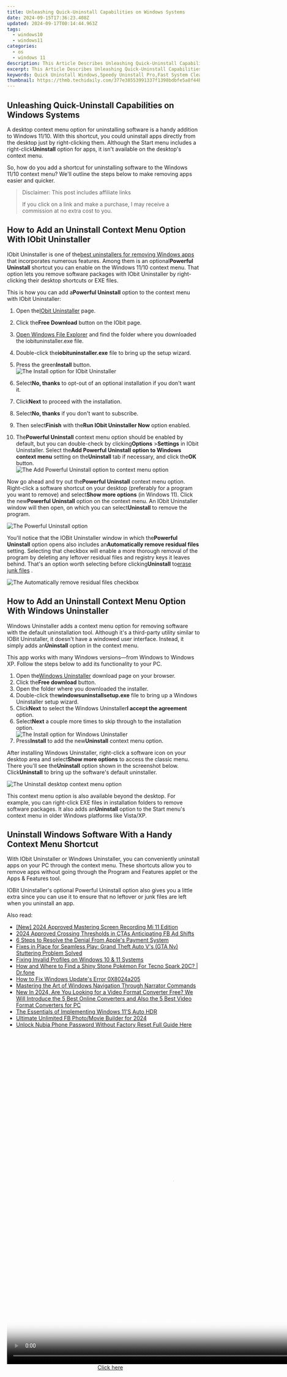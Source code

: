 ```yaml
---
title: Unleashing Quick-Uninstall Capabilities on Windows Systems
date: 2024-09-15T17:36:23.408Z
updated: 2024-09-17T00:14:44.963Z
tags:
  - windows10
  - windows11
categories:
  - os
  - windows 11
description: This Article Describes Unleashing Quick-Uninstall Capabilities on Windows Systems
excerpt: This Article Describes Unleashing Quick-Uninstall Capabilities on Windows Systems
keywords: Quick Uninstall Windows,Speedy Uninstall Pro,Fast System Cleanup,Instant Removal Windows,Rapid Uninstall Feature,Swift Uninstall Tech,Immediate Deletion PCs
thumbnail: https://thmb.techidaily.com/377e38553991337f1398bdbfe5a8f44bdc61d9fc38dd827fd098be11d1cb15df.png
---
```


## Unleashing Quick-Uninstall Capabilities on Windows Systems

 A desktop context menu option for uninstalling software is a handy addition to Windows 11/10\. With this shortcut, you could uninstall apps directly from the desktop just by right-clicking them. Although the Start menu includes a right-click**Uninstall** option for apps, it isn't available on the desktop's context menu.

 So, how do you add a shortcut for uninstalling software to the Windows 11/10 context menu? We'll outline the steps below to make removing apps easier and quicker.

>  Disclaimer: This post includes affiliate links
>
>  If you click on a link and make a purchase, I may receive a commission at no extra cost to you.
>

## How to Add an Uninstall Context Menu Option With IObit Uninstaller

 IObit Uninstaller is one of the[best uninstallers for removing Windows apps](https://www.makeuseof.com/windows-11-uninstallers-stubborn-apps/) that incorporates numerous features. Among them is an optional**Powerful Uninstall** shortcut you can enable on the Windows 11/10 context menu. That option lets you remove software packages with IObit Uninstaller by right-clicking their desktop shortcuts or EXE files.

 This is how you can add a**Powerful Uninstall** option to the context menu with IObit Uninstaller:

1. Open the[IObit Uninstaller](http://www.iobit.com/en/advanceduninstaller.php) page.
2. Click the**Free Download** button on the IObit page.
3. [Open Windows File Explorer](https://www.makeuseof.com/windows-open-file-explorer/) and find the folder where you downloaded the iobituninstaller.exe file.
4. Double-click the**iobituninstaller.exe** file to bring up the setup wizard.
5. Press the green**Install** button.  
![The Install option for IObit Uninstaller](https://static1.makeuseofimages.com/wordpress/wp-content/uploads/2023/01/install-option-1.jpg)

1. Select**No, thanks** to opt-out of an optional installation if you don't want it.
2. Click**Next** to proceed with the installation.
3. Select**No, thanks** if you don't want to subscribe.
4. Then select**Finish** with the**Run IObit Uninstaller Now** option enabled.
5. The**Powerful Uninstall** context menu option should be enabled by default, but you can double-check by clicking**Options** \>**Settings** in IObit Uninstaller. Select the**Add Powerful Uninstall** **option to Windows context menu** setting on the**Uninstall** tab if necessary, and click the**OK** button.  
![The Add Powerful Uninstall option to context menu option](https://static1.makeuseofimages.com/wordpress/wp-content/uploads/2023/01/the-add-powerful-uninstall-checkbox-1.jpg)

 Now go ahead and try out the**Powerful Uninstall** context menu option. Right-click a software shortcut on your desktop (preferably for a program you want to remove) and select**Show more options** (in Windows 11). Click the new**Powerful Uninstall** option on the context menu. An IObit Uninstaller window will then open, on which you can select**Uninstall** to remove the program.

![The Powerful Uninstall option](https://static1.makeuseofimages.com/wordpress/wp-content/uploads/2023/01/powerful-uninstall-option-1.jpg)

 You'll notice that the IOBit Uninstaller window in which the**Powerful Uninstall** option opens also includes an**Automatically remove residual files** setting. Selecting that checkbox will enable a more thorough removal of the program by deleting any leftover residual files and registry keys it leaves behind. That's an option worth selecting before clicking**Uninstall** to[erase junk files](https://www.makeuseof.com/windows-10-remove-junk-files/) .

![The Automatically remove residual files checkbox](https://static1.makeuseofimages.com/wordpress/wp-content/uploads/2023/01/automatically-remove-residual-files-option-1.jpg)

## How to Add an Uninstall Context Menu Option With Windows Uninstaller

 Windows Uninstaller adds a context menu option for removing software with the default uninstallation tool. Although it's a third-party utility similar to IOBit Uninstaller, it doesn't have a windowed user interface. Instead, it simply adds an**Uninstall** option in the context menu.

 This app works with many Windows versions—from Windows to Windows XP. Follow the steps below to add its functionality to your PC.

1. Open the[Windows Uninstaller](https://windowsuninstaller.com/) download page on your browser.
2. Click the**Free download** button.
3. Open the folder where you downloaded the installer.
4. Double-click the**windowsuninstallsetup.exe** file to bring up a Windows Uninstaller setup wizard.
5. Click**Next** to select the Windows Uninstaller**I accept the agreement** option.
6. Select**Next** a couple more times to skip through to the installation option.  
![The Install option for Windows Uninstaller](https://static1.makeuseofimages.com/wordpress/wp-content/uploads/2023/01/the-install-option-1.jpg)
7. Press**Install** to add the new**Uninstall** context menu option.

 After installing Windows Uninstaller, right-click a software icon on your desktop area and select**Show more options** to access the classic menu. There you'll see the**Uninstall** option shown in the screenshot below. Click**Uninstall** to bring up the software's default uninstaller.

![The Uninstall desktop context menu option](https://static1.makeuseofimages.com/wordpress/wp-content/uploads/2023/01/the-uninstall-context-menu-option-1.jpg)

 This context menu option is also available beyond the desktop. For example, you can right-click EXE files in installation folders to remove software packages. It also adds an**Uninstall** option to the Start menu's context menu in older Windows platforms like Vista/XP.

## Uninstall Windows Software With a Handy Context Menu Shortcut

 With IObit Uninstaller or Windows Uninstaller, you can conveniently uninstall apps on your PC through the context menu. These shortcuts allow you to remove apps without going through the Program and Features applet or the Apps & Features tool.

 IOBit Uninstaller's optional Powerful Uninstall option also gives you a little extra since you can use it to ensure that no leftover or junk files are left when you uninstall an app.

<ins class="adsbygoogle"
     style="display:block"
     data-ad-format="autorelaxed"
     data-ad-client="ca-pub-7571918770474297"
     data-ad-slot="1223367746"></ins>

<ins class="adsbygoogle"
     style="display:block"
     data-ad-client="ca-pub-7571918770474297"
     data-ad-slot="8358498916"
     data-ad-format="auto"
     data-full-width-responsive="true"></ins>

<span class="atpl-alsoreadstyle">Also read:</span>
<div><ul>
<li><a href="https://screen-recording.techidaily.com/new-2024-approved-mastering-screen-recording-mi-11-edition/"><u>[New] 2024 Approved Mastering Screen Recording Mi 11 Edition</u></a></li>
<li><a href="https://facebook-videos.techidaily.com/2024-approved-crossing-thresholds-in-ctas-anticipating-fb-ad-shifts/"><u>2024 Approved Crossing Thresholds in CTAs Anticipating FB Ad Shifts</u></a></li>
<li><a href="https://fox-that.techidaily.com/6-steps-to-resolve-the-denial-from-apples-payment-system/"><u>6 Steps to Resolve the Denial From Apple's Payment System</u></a></li>
<li><a href="https://program-issues.techidaily.com/fixes-in-place-for-seamless-play-grand-theft-auto-vs-gta-nv-stuttering-problem-solved/"><u>Fixes in Place for Seamless Play: Grand Theft Auto V's (GTA Nv) Stuttering Problem Solved</u></a></li>
<li><a href="https://win11.techidaily.com/fixing-invalid-profiles-on-windows-10-and-11-systems/"><u>Fixing Invalid Profiles on Windows 10 & 11 Systems</u></a></li>
<li><a href="https://android-pokemon-go.techidaily.com/how-and-where-to-find-a-shiny-stone-pokemon-for-tecno-spark-20c-drfone-by-drfone-virtual-android/"><u>How and Where to Find a Shiny Stone Pokémon For Tecno Spark 20C? | Dr.fone</u></a></li>
<li><a href="https://win11.techidaily.com/how-to-fix-windows-updates-error-0x8024a205/"><u>How to Fix Windows Update's Error 0X8024a205</u></a></li>
<li><a href="https://win11.techidaily.com/mastering-the-art-of-windows-navigation-through-narrator-commands/"><u>Mastering the Art of Windows Navigation Through Narrator Commands</u></a></li>
<li><a href="https://ai-video-editing.techidaily.com/new-in-2024-are-you-looking-for-a-video-format-converter-free-we-will-introduce-the-5-best-online-converters-and-also-the-5-best-video-format-converters-for/"><u>New In 2024, Are You Looking for a Video Format Converter Free? We Will Introduce the 5 Best Online Converters and Also the 5 Best Video Format Converters for PC</u></a></li>
<li><a href="https://win11.techidaily.com/the-essentials-of-implementing-windows-11s-auto-hdr/"><u>The Essentials of Implementing Windows 11'S Auto HDR</u></a></li>
<li><a href="https://facebook-video-content.techidaily.com/ultimate-unlimited-fb-photomovie-builder-for-2024/"><u>Ultimate Unlimited FB Photo/Movie Builder for 2024</u></a></li>
<li><a href="https://easy-unlock-android.techidaily.com/unlock-nubia-phone-password-without-factory-reset-full-guide-here-by-drfone-android/"><u>Unlock Nubia Phone Password Without Factory Reset Full Guide Here</u></a></li>
</ul></div>

<!-- affiliate ads begin -->
<span id="1834906">
					<video width="864" height="864" style="cursor:pointer"
           poster="//a.impactradius-go.com/display-clicktoplayimage/1834906.png"
           onclick="if(!this.playClicked){this.play();this.setAttribute('controls',true);this.playClicked=true;}">
	   <source src="//a.impactradius-go.com/display-ad/16836-1834906">
	   <img src="//a.impactradius-go.com/display-clicktoplayimage/1834906.png" style="border: none; height: 100%; width: 100%; object-fit: contain">
	</video>
	<div style="width:540px;text-align:center"><a href="javascript:window.open(decodeURIComponent('https%3A%2F%2F25home.pxf.io%2Fc%2F5597632%2F1834906%2F16836'), '_blank');void(0);">Click here</a></div>
</span>
<img height="0" width="0" src="https://imp.pxf.io/i/5597632/1834906/16836" style="position:absolute;visibility:hidden;" border="0" />
<!-- affiliate ads end -->

